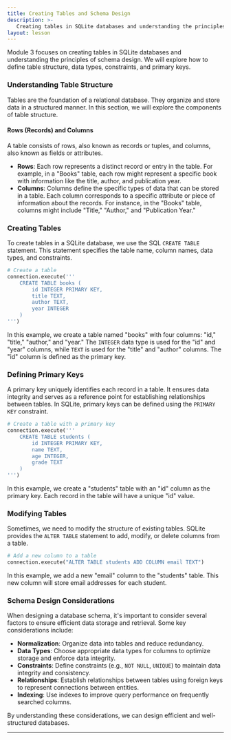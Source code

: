 ```yaml
---
title: Creating Tables and Schema Design
description: >-
   Creating tables in SQLite databases and understanding the principles of schema design. We will explore how to define table structure, data types, constraints, and primary keys
layout: lesson
---
```


Module 3 focuses on creating tables in SQLite databases and understanding the principles of schema design. We will explore how to define table structure, data types, constraints, and primary keys.

### Understanding Table Structure

Tables are the foundation of a relational database. They organize and store data in a structured manner. In this section, we will explore the components of table structure.

#### Rows (Records) and Columns

A table consists of rows, also known as records or tuples, and columns, also known as fields or attributes.

- **Rows**: Each row represents a distinct record or entry in the table. For example, in a "Books" table, each row might represent a specific book with information like the title, author, and publication year.
- **Columns**: Columns define the specific types of data that can be stored in a table. Each column corresponds to a specific attribute or piece of information about the records. For instance, in the "Books" table, columns might include "Title," "Author," and "Publication Year."

### Creating Tables

To create tables in a SQLite database, we use the SQL `CREATE TABLE` statement. This statement specifies the table name, column names, data types, and constraints.

```python
# Create a table
connection.execute('''
    CREATE TABLE books (
        id INTEGER PRIMARY KEY,
        title TEXT,
        author TEXT,
        year INTEGER
    )
''')
```

In this example, we create a table named "books" with four columns: "id," "title," "author," and "year." The `INTEGER` data type is used for the "id" and "year" columns, while `TEXT` is used for the "title" and "author" columns. The "id" column is defined as the primary key.

### Defining Primary Keys

A primary key uniquely identifies each record in a table. It ensures data integrity and serves as a reference point for establishing relationships between tables. In SQLite, primary keys can be defined using the `PRIMARY KEY` constraint.

```python
# Create a table with a primary key
connection.execute('''
    CREATE TABLE students (
        id INTEGER PRIMARY KEY,
        name TEXT,
        age INTEGER,
        grade TEXT
    )
''')
```

In this example, we create a "students" table with an "id" column as the primary key. Each record in the table will have a unique "id" value.

### Modifying Tables

Sometimes, we need to modify the structure of existing tables. SQLite provides the `ALTER TABLE` statement to add, modify, or delete columns from a table.

```python
# Add a new column to a table
connection.execute("ALTER TABLE students ADD COLUMN email TEXT")
```

In this example, we add a new "email" column to the "students" table. This new column will store email addresses for each student.

### Schema Design Considerations

When designing a database schema, it's important to consider several factors to ensure efficient data storage and retrieval. Some key considerations include:

- **Normalization**: Organize data into tables and reduce redundancy.
- **Data Types**: Choose appropriate data types for columns to optimize storage and enforce data integrity.
- **Constraints**: Define constraints (e.g., `NOT NULL`, `UNIQUE`) to maintain data integrity and consistency.
- **Relationships**: Establish relationships between tables using foreign keys to represent connections between entities.
- **Indexing**: Use indexes to improve query performance on frequently searched columns.

By understanding these considerations, we can design efficient and well-structured databases.

---
